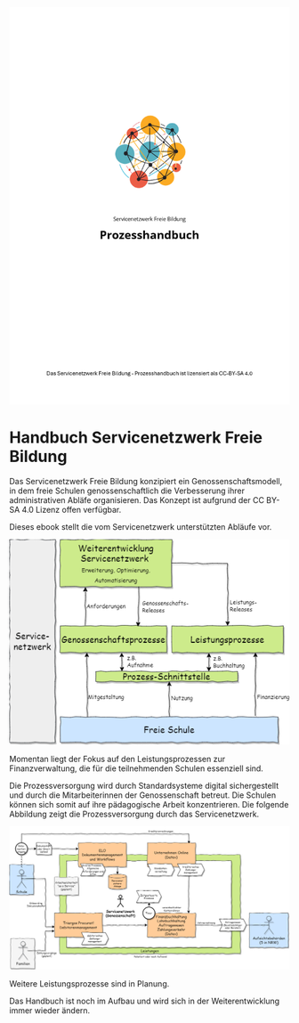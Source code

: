 <img class="replacement-image" src="book-assets/titel.png"/>

# Handbuch Servicenetzwerk Freie Bildung

Das Servicenetzwerk Freie Bildung konzipiert ein Genossenschaftsmodell, in dem freie Schulen genossenschaftlich die Verbesserung ihrer administrativen Abläfe organisieren. Das Konzept ist aufgrund der CC BY-SA 4.0 Lizenz offen verfügbar.

Dieses ebook stellt die vom Servicenetzwerk unterstützten Abläufe vor.

![Gliederung der Services](book-assets/gliederung.png)

Momentan liegt der Fokus auf den Leistungsprozessen zur Finanzverwaltung, die für die teilnehmenden Schulen essenziell sind.

Die Prozessversorgung wird durch Standardsysteme digital sichergestellt und durch die Mitarbeiterinnen der Genossenschaft betreut. Die Schulen können sich somit auf ihre pädagogische Arbeit konzentrieren. Die folgende Abbildung zeigt die Prozessversorgung durch das Servicenetzwerk.

![Aufbau der Prozessversorgung mit Systemen](book-assets/bigpicture.png)

Weitere Leistungsprozesse sind in Planung.

Das Handbuch ist noch im Aufbau und wird sich in der Weiterentwicklung immer wieder ändern.



